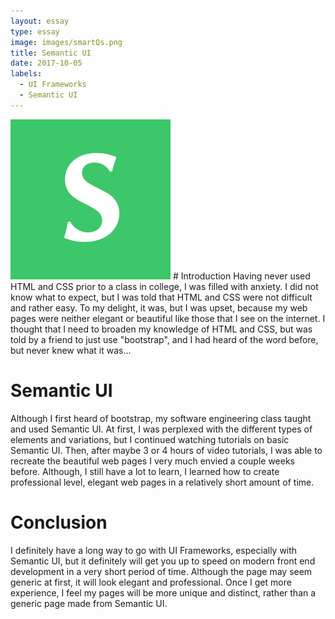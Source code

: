 ```yaml
---
layout: essay
type: essay
image: images/smartQs.png
title: Semantic UI
date: 2017-10-05
labels:
  - UI Frameworks
  - Semantic UI
---
```

<img class="ui smal left floated image" src="../images/semantic.png">
# Introduction
Having never used HTML and CSS prior to a class in college, I was filled with anxiety. I did not know
what to expect, but I was told that HTML and CSS were not difficult and rather easy.
To my delight, it was, but I was upset, because my web pages were neither elegant or beautiful like
those that I see on the internet. I thought that I need to broaden my knowledge of HTML and CSS, but
was told by a friend to just use "bootstrap", and I had heard of the word before, but never knew what
it was...

# Semantic UI
Although I first heard of bootstrap, my software engineering class taught and used Semantic UI. At first,
I was perplexed with the different types of elements and variations, but I continued watching
tutorials on basic Semantic UI. Then, after maybe 3 or 4 hours of video tutorials, I was able to recreate the beautiful
web pages I very much envied a couple weeks before. Although, I still have a lot to learn, I learned how to
create professional level, elegant web pages in a relatively short amount of time.

# Conclusion
I definitely have a long way to go with UI Frameworks, especially with Semantic UI, but it definitely will
get you up to speed on modern front end development in a very short period of time. Although the page may seem generic
at first, it will look elegant and professional. Once I get more experience, I feel my pages will be
more unique and distinct, rather than a generic page made from Semantic UI.

